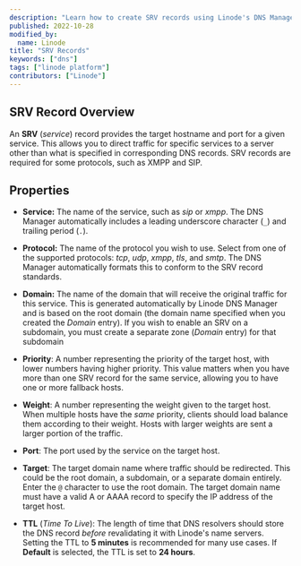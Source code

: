 ```yaml
---
description: "Learn how to create SRV records using Linode's DNS Manager"
published: 2022-10-28
modified_by:
  name: Linode
title: "SRV Records"
keywords: ["dns"]
tags: ["linode platform"]
contributors: ["Linode"]
---
```


## SRV Record Overview

An **SRV** (*service*) record provides the target hostname and port for a given service. This allows you to direct traffic for specific services to a server other than what is specified in corresponding DNS records. SRV records are required for some protocols, such as XMPP and SIP.

## Properties

- **Service:** The name of the service, such as *sip* or *xmpp*. The DNS Manager automatically includes a leading underscore character (`_`) and trailing period (`.`).

- **Protocol:** The name of the protocol you wish to use. Select from one of the supported protocols: *tcp*, *udp*, *xmpp*, *tls*, and *smtp*. The DNS Manager automatically formats this to conform to the SRV record standards.

- **Domain:** The name of the domain that will receive the original traffic for this service. This is generated automatically by Linode DNS Manager and is based on the root domain (the domain name specified when you created the *Domain* entry). If you wish to enable an SRV on a subdomain, you must create a separate zone (*Domain* entry) for that subdomain

- **Priority**: A number representing the priority of the target host, with lower numbers having higher priority. This value matters when you have more than one SRV record for the same service, allowing you to have one or more fallback hosts.

- **Weight**: A number representing the weight given to the target host. When multiple hosts have the *same* priority, clients should load balance them according to their weight. Hosts with larger weights are sent a larger portion of the traffic.

- **Port**: The port used by the service on the target host.

- **Target**: The target domain name where traffic should be redirected. This could be the root domain, a subdomain, or a separate domain entirely. Enter the `@` character to use the root domain. The target domain name must have a valid A or AAAA record to specify the IP address of the target host.

- **TTL** (*Time To Live*): The length of time that DNS resolvers should store the DNS record *before* revalidating it with Linode's name servers. Setting the TTL to **5 minutes** is recommended for many use cases. If **Default** is selected, the TTL is set to **24 hours**.